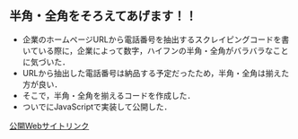 ## 半角・全角をそろえてあげます！！

* 企業のホームページURLから電話番号を抽出するスクレイピングコードを書いている際に，企業によって数字，ハイフンの半角・全角がバラバラなことに気づいた．
* URLから抽出した電話番号は納品する予定だったため，半角・全角は揃えた方が良い．
* そこで，半角・全角を揃えるコードを作成した．
* ついでにJavaScriptで実装して公開した．

[公開Webサイトリンク](https://e9492394.javascript-app.pages.dev)
